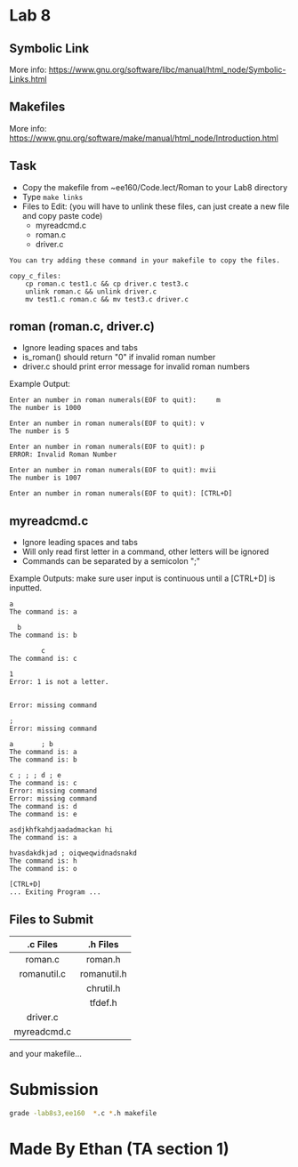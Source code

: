 # Lab 8

## Symbolic Link
More info: https://www.gnu.org/software/libc/manual/html_node/Symbolic-Links.html

## Makefiles
More info: https://www.gnu.org/software/make/manual/html_node/Introduction.html

## Task
- Copy the makefile from ~ee160/Code.lect/Roman to your Lab8 directory
- Type `make links`
- Files to Edit: (you will have to unlink these files, can just create a new file and copy paste code)
  - myreadcmd.c
  - roman.c
  - driver.c
  
```
You can try adding these command in your makefile to copy the files.

copy_c_files: 
	cp roman.c test1.c && cp driver.c test3.c
	unlink roman.c && unlink driver.c
	mv test1.c roman.c && mv test3.c driver.c
```

## roman (roman.c, driver.c)
- Ignore leading spaces and tabs
- is_roman() should return "0" if invalid roman number
- driver.c should print error message for invalid roman numbers

Example Output:
```
Enter an number in roman numerals(EOF to quit):     m
The number is 1000

Enter an number in roman numerals(EOF to quit): v
The number is 5

Enter an number in roman numerals(EOF to quit): p
ERROR: Invalid Roman Number

Enter an number in roman numerals(EOF to quit): mvii
The number is 1007

Enter an number in roman numerals(EOF to quit): [CTRL+D]
```

## myreadcmd.c
- Ignore leading spaces and tabs
- Will only read first letter in a command, other letters will be ignored
- Commands can be separated by a semicolon ";"


Example Outputs: make sure user input is continuous until a [CTRL+D] is inputted.
```
a
The command is: a
```
```
  b      
The command is: b
```
```
        c
The command is: c
```
```
1
Error: 1 is not a letter.
```
```

Error: missing command
```
```
;
Error: missing command
```
```
a       ; b
The command is: a
The command is: b
```
```
c ; ; ; d ; e
The command is: c
Error: missing command
Error: missing command
The command is: d
The command is: e
```
```
asdjkhfkahdjaadadmackan hi
The command is: a
```
```
hvasdakdkjad ; oiqweqwidnadsnakd
The command is: h
The command is: o
```
```
[CTRL+D]
... Exiting Program ...
```

## Files to Submit
| .c Files | .h Files |
| :---: | :---: |
| roman.c | roman.h |
| romanutil.c | romanutil.h |
| | chrutil.h |
| | tfdef.h |
| driver.c | |
| myreadcmd.c | |

and your makefile...

# Submission
```bash
grade -lab8s3,ee160  *.c *.h makefile
```


# Made By Ethan (TA section 1)